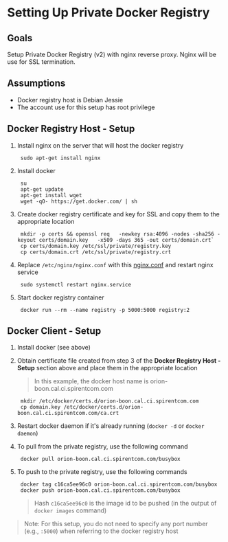 # Setting Up Private Docker Registry

## Goals
Setup Private Docker Registry (v2) with nginx reverse proxy. Nginx will be use for SSL termination.

## Assumptions
* Docker registry host is Debian Jessie
* The account use for this setup has root privilege

## Docker Registry Host - Setup
1. Install nginx on the server that will host the docker registry

        sudo apt-get install nginx

2. Install docker

        su
        apt-get update
        apt-get install wget
        wget -qO- https://get.docker.com/ | sh


3. Create docker registry certificate and key for SSL and copy them to the appropriate location
  
        mkdir -p certs && openssl req   -newkey rsa:4096 -nodes -sha256 -keyout certs/domain.key   -x509 -days 365 -out certs/domain.crt`
        cp certs/domain.key /etc/ssl/private/registry.key
        cp certs/domain.crt /etc/ssl/private/registry.crt
  
4. Replace `/etc/nginx/nginx.conf` with this [nginx.conf](https://github.com/songkamongkol/doc/blob/master/nginx.conf) and restart nginx service

        sudo systemctl restart nginx.service
        
5. Start docker registry container 

        docker run --rm --name registry -p 5000:5000 registry:2

## Docker Client - Setup
1. Install docker (see above)
2. Obtain certificate file created from step 3 of the **Docker Registry Host - Setup** section above and place them in the appropriate location
    >In this example, the docker host name is orion-boon.cal.ci.spirentcom.com
        
        mkdir /etc/docker/certs.d/orion-boon.cal.ci.spirentcom.com
        cp domain.key /etc/docker/certs.d/orion-boon.cal.ci.spirentcom.com/ca.crt

3. Restart docker daemon if it's already running (`docker -d` or `docker daemon`)
4. To pull from the private registry, use the following command
       
        docker pull orion-boon.cal.ci.spirentcom.com/busybox

5. To push to the private registry, use the following commands

        docker tag c16ca5ee96c0 orion-boon.cal.ci.spirentcom.com/busybox 
        docker push orion-boon.cal.ci.spirentcom.com/busybox
        
    > Hash `c16ca5ee96c0` is the image id to be pushed (in the output of `docker images` command)

>Note: For this setup, you do not need to specify any port number (e.g., `:5000`) when referring to the docker registry host


 
